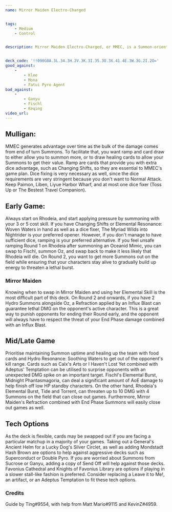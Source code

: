 ```yaml
---
name: Mirror Maiden Electro-Charged


tags:
    - Medium
    - Control


description: Mirror Maiden Electro-Charged, or MMEC, is a Summon-oriented midrange deck which aims to gain advantage through high value Skills and Electro-Charged. Use Rhodeia of Loch and Fischl's Summons to whittle down the opponent and use their Elemental Bursts and Mirror Maiden to finish them off!


deck_code: '!!090G0A.3L.34.3H.2V.3K.3I.35.3O.3X.41.4E.3W.3G.2I.2O='
good_against:
    - 
        - Klee
        - Mona
        - Fatui Pyro Agent
bad_against: 
    - 
        - Ganyu
        - Fischl
        - Keqing
video_url: 
--- 
```



## Mulligan: 
<CardRow :cards="['Liyue Harbor Wharf ', 'Liben', 'Paimon', 'The Bestest Travel Companion', 'Toss Up']"></CardRow>


MMEC generates advantage over time as the bulk of the damage comes from end of turn Summons. To facilitate that, you want ramp and card draw to either allow you to summon more, or to draw healing cards to allow your Summons to get their value. Ramp are cards that provide you with extra dice advantage, such as Changing Shifts, so they are essential to MMEC's game plan. Dice fixing is very necessary as well, since the dice requirements are very stringent because you don't want to Normal Attack. Keep Paimon, Liben, Liyue Harbor Wharf, and at most one dice fixer (Toss Up or The Bestest Travel Companion).


## Early Game: 


Always start on Rhodeia, and start applying pressure by summoning with your 3 or 5 cost skill. If you have Changing Shifts or Elemental Resonance: Woven Waters in hand as well as a dice fixer, The Myriad Wilds into Nightrider is your preferred opener. However, if you don't manage to have sufficient dice, ramping is your preferred alternative. If you feel unsafe ramping Round 1 on Rhodeia after summoning an Oceanid Mimic, you can swap to Fischl, summon Oz, and swap back to make it less likely that Rhodeia will die. On Round 2, you want to get more Summons out on the field while ensuring that your characters stay alive to gradually build up energy to threaten a lethal burst.


### Mirror Maiden
<CardRow :cards= "['Mirror Maiden']"></CardRow>


Knowing when to swap in Mirror Maiden and using her Elemental Skill is the most difficult part of this deck. On Round 2 and onwards, if you have 2 Hydro Summons alongside Oz, a Refraction applied by an Influx Blast can guarantee lethal DMG on the opponent's active character. This is a great way to punish opponents for ending their Round early, and the opponent will always have to respect the threat of your End Phase damage combined with an Influx Blast.


## Mid/Late Game
<CardFan :cards="['Calx\'s Arts', 'I Haven\'t Lost Yet', 'Adeptus Temptation',]"></CardFan>


Prioritise maintaining Summon uptime and healing up the team with food cards and Hydro Resonance: Soothing Waters to get out of the opponent's kill range. Cards such as Calx's Arts or I Haven't Lost Yet combined with Adeptus' Temptation can be utilised to surprise opponents with an unexpected DMG spike on an important target. Fischl's Elemental Burst, Midnight Phantasmagoria, can deal a significant amount of AoE damage to help finish off low HP standby characters. On the other hand, Rhodeia's Elemental Burst, Tide and Torrent, can threaten up to 10 DMG with 4 Summons on the field that can close out games. Furthermore, Mirror Maiden's Refraction combined with End Phase Summons will easily close out games as well.


## Tech Options
<CardFan :cards="['Send Off', 'Lucky Dog\'s Silver Circlet', 'Mondstadt Hash Brown',]"></CardFan>


As the deck is flexible, cards may be swapped out if you are facing a particular matchup in a majority of your games. Taking out a General's Ancient Helm for a Lucky Dog's Silver Circlet, as well as adding Mondstadt Hash Brown are options to help against aggressive decks such as Superconduct or Double Pyro. If you are worried about Summons from Sucrose or Ganyu, adding a copy of Send Off will help against those decks. Favonius Cathedral and Knights of Favonius Library are options if playing in a slower stall-like fashion is preferred. Consider replacing a Leave it to Me!, an artifact, or an Adeptus Temptation to fit these tech options.  


### Credits
Guide by Ting#9554, with help from Matt Mario#9115 and KevinZ#4959.